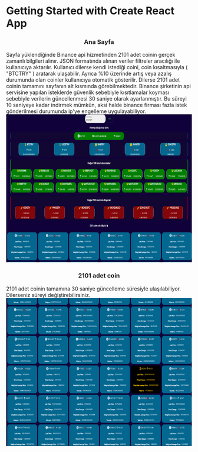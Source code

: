 # Getting Started with Create React App

<div align="center"><h3>Ana Sayfa</h3></div>
    Sayfa yüklendiğinde Binance api hizmetinden 2101 adet coinin gerçek zamanlı bilgileri alınır. JSON formatında alınan veriler filtreler aracılığı ile kullanıcıya aktarılır.
    Kullanıcı dilerse kendi istediği coini, coin kısaltmasıyla ( "BTCTRY" ) aratarak ulaşabilir. Ayrıca %10 üzerinde artış veya azalış durumunda olan coinler kullanıcıya otomatik gösterilir.
    Dilerse 2101 adet coinin tamamını sayfanın alt kısmında görebilmektedir.
    Binance şirketinin api servisine yapılan isteklerde güvenlik sebebiyle kısıtlamalar koyması sebebiyle verilerin güncellenmesi 30 saniye olarak ayarlanmıştır. Bu süreyi 10 saniyeye kadar indirmek mümkün, aksi halde binance firması fazla istek gönderilmesi durumunda ip'ye engelleme uygulayabiliyor.
<div align="center"><img src="img/page1.png" alt="first" width="800" height="400"></div>

<div align="center"><h3>2101 adet coin</h3></div>
    2101 adet coinin tamamına 30 saniye güncelleme süresiyle ulaşılabiliyor. Dilerseniz süreyi değiştirebilirsiniz.
<div align="center"><img src="img/page2.png" alt="first" width="800" height="400"></div>